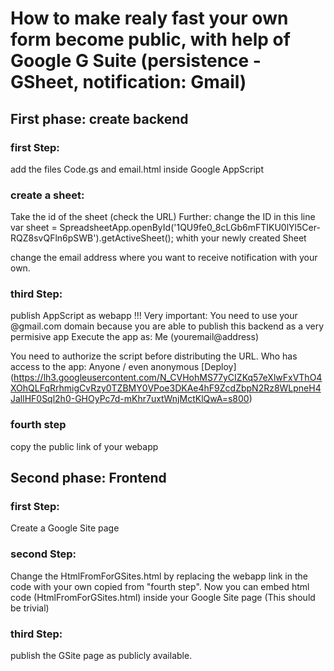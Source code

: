 # How to make realy fast your own form become public, with help of Google G Suite (persistence - GSheet, notification: Gmail)

## First phase: create backend

### first Step:
add the files Code.gs and email.html inside Google AppScript

### create a sheet:
Take the id of the sheet (check the URL)
Further:
change the ID in this line
  var sheet = SpreadsheetApp.openById('1QU9fe0_8cLGb6mFTIKU0lYl5Cer-RQZ8svQFln6pSWB').getActiveSheet();
 whith your newly created Sheet

 
change the email address where you want to receive notification with your own.

### third Step:
publish AppScript as webapp 
!!! Very important: You need to use your @gmail.com domain because you are able to publish this backend as a very permisive app
Execute the app as:
Me (youremail@address)

You need to authorize the script before distributing the URL.
Who has access to the app:
Anyone / even anonymous
[Deploy] (https://lh3.googleusercontent.com/N_CVHohMS77yCIZKq57eXlwFxVThO4XOhQLFqRrhmigCvRzy0TZBMY0VPoe3DKAe4hF9ZcdZbpN2Rz8WLpneH4JallHF0Sql2h0-GHOyPc7d-mKhr7uxtWnjMctKlQwA=s800)

### fourth step
copy the public link of your webapp


## Second phase: Frontend

### first Step:
Create a Google Site page

### second Step:
Change the HtmlFromForGSites.html by replacing the webapp link in the code with your own copied from "fourth step".
Now you can embed html code (HtmlFromForGSites.html) inside your Google Site page (This should be trivial)

### third Step:
publish the GSite page as publicly available. 
